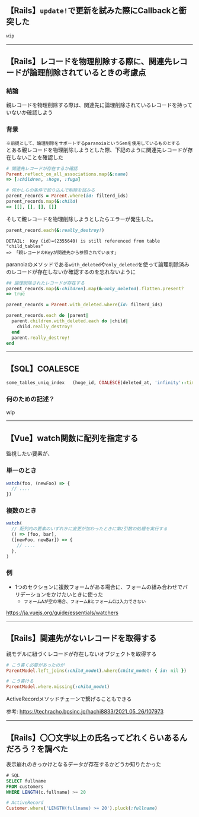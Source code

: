 ## 【Rails】`update!`で更新を試みた際にCallbackと衝突した

```ruby
wip
```

---

## 【Rails】レコードを物理削除する際に、関連先レコードが論理削除されているときの考慮点
### 結論
親レコードを物理削除する際は、関連先に論理削除されているレコードを持っていないか確認しよう

### 背景
`※前提として、論理削除をサポートするparanoiaというGemを使用しているものとする`<br>
とある親レコードを物理削除しようとした際、下記のように関連先レコードが存在しないことを確認した
```ruby
# 関連先レコードが存在するか確認
Parent.reflect_on_all_associations.map(&:name)
=> [:children, :hoge, :fuga]

# 何かしらの条件で絞り込んで削除を試みる
parent_records = Parent.where(id: filterd_ids)
parent_records.map(&:child)
=> [[], [], [], []]
```
そして親レコードを物理削除しようとしたらエラーが発生した。
```ruby
parent_record.each(&:really_destroy!)
```
```
DETAIL:  Key (id)=(2355640) is still referenced from table "child_tables"
=> 「親レコードのKeyが関連先から参照されています」
```
paranoiaのメソッドである`with_deleted`や`only_deleted`を使って論理削除済みのレコードが存在しないか確認するのを忘れないように
```ruby
## 論理削除されたレコードが存在する
parent_records.map(&:children).map(&:only_deleted).flatten.present?
=> true
```
```ruby
parent_records = Parent.with_deleted.where(id: filterd_ids)

parent_records.each do |parent|
  parent.children.with_deleted.each do |child|
    child.really_destroy!
  end
  parent.really_destroy!
end
```

---

## 【SQL】COALESCE
```ruby
some_tables_uniq_index   (hoge_id, COALESCE(deleted_at, 'infinity'::timestamp without time zone)) UNIQUE
```
### 何のための記述？
wip

---

## 【Vue】watch関数に配列を指定する
監視したい要素が、
### 単一のとき
```ts
watch(foo, (newFoo) => {
  // ....
})
```

### 複数のとき
```ts
watch(
  // 配列内の要素のいずれかに変更が加わったときに第2引数の処理を実行する
  () => [foo, bar],
  ([newFoo, newBar]) => {
    // ....
  },
)
```
### 例
- 1つのセクションに複数フォームがある場合に、フォームの組み合わせでバリデーションをかけたいときに使った
  - `フォームAが空の場合、フォームBとフォームCは入力できない`

https://ja.vuejs.org/guide/essentials/watchers

---

## 【Rails】関連先がないレコードを取得する
親モデルに紐づくレコードが存在しないオブジェクトを取得する
```ruby
# こう書く必要があったのが
ParentModel.left_joins(:child_model).where(child_model: { id: nil })

# こう書ける
ParentModel.where.missing(:child_model)
```
ActiveRecordメソッドチェーンで繋げることもできる

参考: https://techracho.bpsinc.jp/hachi8833/2021_05_26/107973

---

## 【Rails】〇〇文字以上の氏名ってどれくらいあるんだろう？を調べた
表示崩れのきっかけとなるデータが存在するかどうか知りたかった
```sql
# SQL
SELECT fullname
FROM customers
WHERE LENGTH(c.fullname) >= 20
```

```ruby
# ActiveRecord
Customer.where('LENGTH(fullname) >= 20').pluck(:fullname)
```
